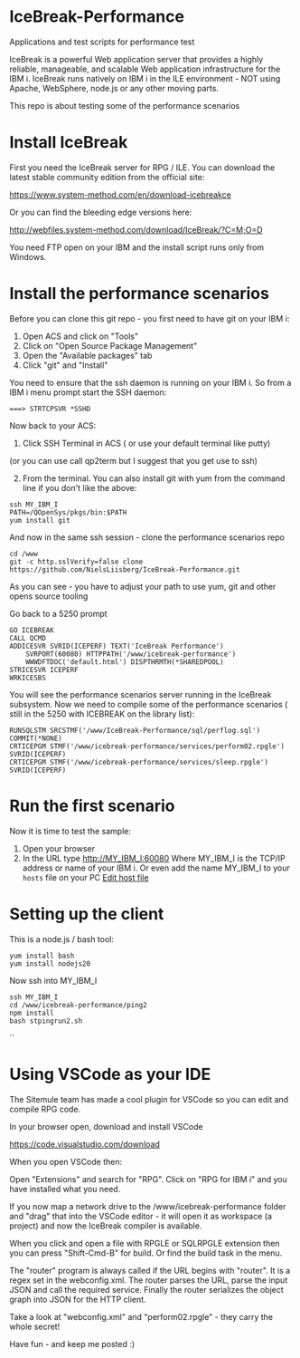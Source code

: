 # IceBreak-Performance
Applications and test scripts for performance test



IceBreak is a powerful Web application server that provides a highly reliable, manageable, and scalable Web application infrastructure for the IBM i. IceBreak runs natively on IBM i in the ILE environment - NOT using Apache, WebSphere, node.js or any other moving parts.

This repo is about testing some of the performance scenarios    

# Install IceBreak
First you need the IceBreak server for RPG / ILE. You can download the latest stable community edition from the official site:

https://www.system-method.com/en/download-icebreakce

Or you can find the bleeding edge versions here:

http://webfiles.system-method.com/download/IceBreak/?C=M;O=D


You need FTP open on your IBM and the install script runs only from Windows.

# Install the performance scenarios 


Before you can clone this git repo - you first need to have git on your IBM i:

1) Open ACS and click on "Tools"
2) Click on "Open Source Package Management"
3) Open the "Available packages" tab
4) Click "git" and "Install"

You need to ensure that the ssh daemon is running on your IBM i. So from a IBM i menu prompt start the SSH daemon:

```
===> STRTCPSVR *SSHD
```

Now back to your ACS:

1) Click SSH Terminal in ACS ( or use your default terminal like putty) 

(or you can use call qp2term  but I suggest that you get use to ssh)

2) From the terminal. You can also install git with yum from the command line if you don't like the above:  
```
ssh MY_IBM_I
PATH=/QOpenSys/pkgs/bin:$PATH
yum install git
```
And now in the same ssh session - clone the performance scenarios repo 
```
cd /www
git -c http.sslVerify=false clone https://github.com/NielsLiisberg/IceBreak-Performance.git
```
As you can see - you have to adjust your path to use yum, git and other opens source tooling  

Go back to a 5250 prompt
```
GO ICEBREAK 
CALL QCMD
ADDICESVR SVRID(ICEPERF) TEXT('IceBreak Performance') 
    SVRPORT(60080) HTTPPATH('/www/icebreak-performance') 
    WWWDFTDOC('default.html') DISPTHRMTH(*SHAREDPOOL)         
STRICESVR ICEPERF
WRKICESBS 
```
You will see the performance scenarios server running in the IceBreak subsystem. Now we need to compile some of the performance scenarios ( still in the 5250 with ICEBREAK on the library list):

```
RUNSQLSTM SRCSTMF('/www/IceBreak-Performance/sql/perflog.sql') COMMIT(*NONE)                                      
CRTICEPGM STMF('/www/icebreak-performance/services/perform02.rpgle') SVRID(ICEPERF)
CRTICEPGM STMF('/www/icebreak-performance/services/sleep.rpgle') SVRID(ICEPERF)
```

# Run the first scenario
Now it is time to test the sample:

1) Open your browser
2) In the URL type [http://MY_IBM_I:60080](http://MY_IBM_I:60080)  Where MY_IBM_I is the TCP/IP address or name of your IBM i. Or even add the name MY_IBM_I to your ```hosts``` file on your PC 
[Edit host file](https://www.howtogeek.com/howto/27350/beginner-geek-how-to-edit-your-hosts-file/)

# Setting up the client
This is a node.js / bash tool:
```
yum install bash
yum install nodejs20 
```

Now ssh into  MY_IBM_I 
```
ssh MY_IBM_I
cd /www/icebreak-performance/ping2
npm install 
bash stpingrun2.sh 
````
``
# Using VSCode as your IDE
The Sitemule team has made a cool plugin for VSCode so you can edit and compile RPG code.

In your browser open, download and install VSCode 

https://code.visualstudio.com/download


When you open VSCode then:

Open "Extensions" and search for "RPG".
Click on "RPG for IBM i" and you have installed what you need.

If you now map a network drive to the /www/icebreak-performance folder and "drag" that into the VSCode editor - it will open it as workspace (a project) and now the IceBreak compiler is available.

When you click and open a file with RPGLE or SQLRPGLE extension then you can press "Shift-Cmd-B" for build. Or find the build task in the menu.


The "router" program is always called if the URL begins with "router". It is a regex set in the webconfig.xml. The router parses the URL, parse the input JSON and call the required service. Finally the router serializes the object graph into JSON for the HTTP client.

Take a look at "webconfig.xml" and "perform02.rpgle" - they carry the whole secret!



Have fun - and keep me posted :)




